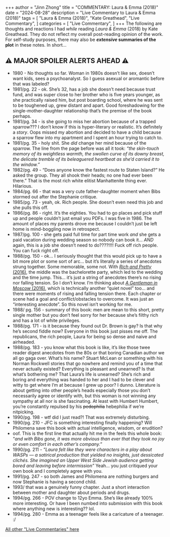 +++
author = "Jinn Zhong"
title = "COMMENTARY: Laura & Emma (2018)"
date = "2024-08-28"
description = "Live Commentary to Laura & Emma (2018)"
tags = [
    "Laura & Emma (2018)",
    "Kate Greathead",
    "Live Commentary",
]
categories = [
    "Live Commentary",
]
+++
The following are thoughts and reactions I had _while_ reading _Laura & Emma_ (2018) by Kate Greathead. They do not reflect my overall post-reading opinion of the work. For self-study purposes, there may also be **_extensive_ summaries of the plot** in these notes. In short...

## :warning: **MAJOR SPOILER ALERTS AHEAD** :warning:

* 1980 - No thoughts so far. Woman in 1980s doesn’t like sex, doesn’t want kids, sees a psychoanalyst. So I guess asexual or aromantic before that was labeled?
* 1981/pg. 22 - ok. She’s 32, has a job she doesn’t need because trust fund, and was super close to her brother who is five years younger, as she practically raised him, but post boarding school, where he was sent to be toughened up, grew distant and apart. Good foreshadowing for the single-mother-daughter relationship that’s the premise of the book perhaps.
* 1981/pg. 34 - is she going to miss her abortion because of a trapped sparrow??? I don’t know if this is hyper-literary or realistic. It’s definitely a _story_. Oops missed my abortion and decided to have a child because a sparrow flew into my apartment and I spent an hour trying to catch to.
* 1981/pg. 35 - holy shit. She _did_ change her mind because of the sparrow. The line from the page before was all it took: _“the skin-touch memory of its weightless warmth, the swollen curve of its downy breast, the delicate tremble of its beleaguered heartbeat as she’d carried it to the window.”_
* 1982/pg. 49 - “Does anyone know the fastest route to Staten Island?” He asked the group. They all shook their heads; no one had ever been there.” That is the most rich white elitist Manhattenite thing ever. Hilarious.
* 1984/pg. 66 - that was a very cute father-daughter moment when Bibs stormed out after the Stephanie critique.
* 1985/pg. 73 - yeah, ok. Rich people. She doesn’t even need this job and she pulls this off.
* 1986/pg. 86 - right. It’s the eighties. You had to go places and pick stuff up and people couldn’t just email you PDFs. I was five in 1986. The amount of places my parents drove me because I couldn’t just be left home is mind-boggling now in retrospect.
* 1987/pg. 100 - she gets paid full time for part time work _and_ she gets a paid vacation during wedding season so nobody can book it… _AND_ again, this is a job she doesn’t need to do????!!!! Fuck off rich people. You can fuck right off. 
* 1988/pg. 150 - ok… I seriously thought that this would pick up to have a bit more plot or some sort of arc… but it’s literally a series of anecdotes strung together. Some memorable, some not. With [_Rich and Pretty_ (2016)](https://journal.jinnzhong.com/commentary-rich-and-pretty-2016/), the middle was the bachelorette party, which led to the wedding and the time jump. This… it’s just a string of anecdotes there’s no rising nor falling tension. So I don’t know. I’m thinking about [_A Gentleman in Moscow_ (2016)](https://journal.jinnzhong.com/commentary-a-gentleman-in-moscow-2016/), which is technically another “quiet novel” too… and there were moments of rising and falling tension there. Each chapter or scene had a goal and conflict/obstacles to overcome. It was just an “interesting anecdote”. So this novel isn’t working for me. 
* 1988/ pg. 156 - summary of this book: men are mean to this short, pretty single mother but you don’t feel sorry for her because she’s filthy rich and has a lot of white privileges.
* 1988/pg. 171 - is it because they found out Dr. Brown is gay? Is that why he’s second fiddle now? Everyone in this book just pisses me off. The republicans, the rich people, Laura for being so dense and naive and airheaded.
* 1988/pg. 183 - you know what this book is like, it’s like those twee reader digest anecdotes from the 80s or that boring Canadian author we all go gaga over. What’s his name? Stuart McLean or something with his Norman Rockwell stories that go nowhere and remind you of a time that never actually existed? Everything is pleasant and unearned? Is that what’s bothering me? That Laura’s life is unearned? She’s rich and boring and everything was handed to her and I had to be clever and witty to get where I’m at because I grew up poor? I dunno. Literature is about getting into other people’s heads especially those you don’t necessarily agree or identify with, but this woman is not winning any sympathy at all nor is she fascinating. At least with Humbert Humbert, you’re constantly repulsed by his ~~pedophilia~~ hebephilia if we’re nitpicking.
* 1990/pg. 198 - wtf did I just read?! That was extremely disturbing.
* 1990/pg. 210 - JFC is something interesting finally happening? Will Philomena save this book with actual intelligence, wisdom, or erudition?
* oof. This is the first line that actually hit me in the feels this whole book: “_and with Bibs gone, it was more obvious than ever that they took no joy or even comfort in each other’s company._”
* 1990/pg. 211 - _”Laura felt like they were characters in a play about WASPs — a satirical production that yielded no insights, just dessicated clichés. She imagined an Upper West Side Jewish audience getting bored and leaving before intermission”_ Yeah… you just critiqued your own book and I completely agree with you.
* 1991/pg. 247 - so both James and Philomena are nothing burgers and now Stephanie is having a second child. 
* 1993/ that was a genuinely funny chapter. Just a short interaction between mother and daughter about periods and drugs.
* 1994/pg. 266 - POV change to 12yo Emma. She’s like already 100% more interesting. Or have I been numbed into submission with this book where anything new is interesting?? lol.
* 1994/pg. 280 - Emma as a teenager feels like a caricature of a teenager. :/

[All other "Live Commentaries" here](https://journal.jinnzhong.com/categories/live-commentary/)
